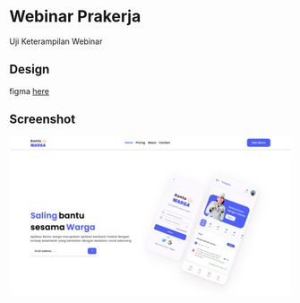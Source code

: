 # Webinar Prakerja

Uji Keterampilan Webinar

## Design

figma [here](<https://www.figma.com/file/z7k9pRlcZqEYUViuYRRZgr/Bantu-Warga-Web-(Community)?type=design&node-id=0-1&mode=design&t=TwvQe6RHIEOesnii-0>)

## Screenshot

![Screenshots](https://github.com/dionannd/webinar-prakerja/blob/main/images/ss.png)
